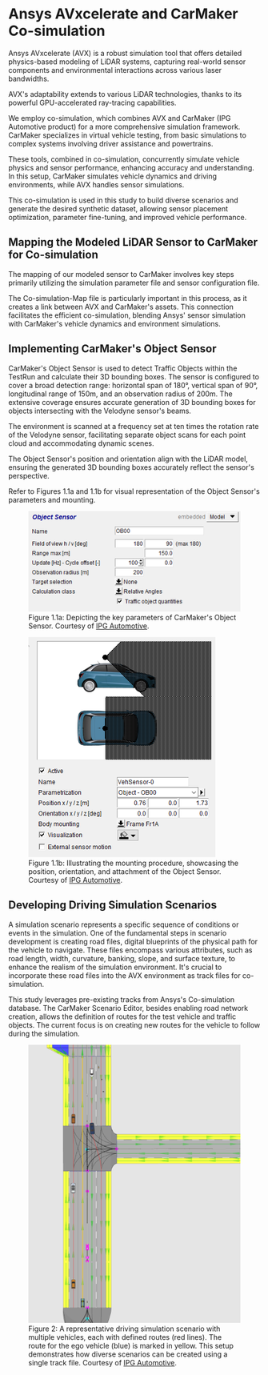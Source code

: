 # Ansys AVxcelerate and CarMaker Co-simulation

Ansys AVxcelerate (AVX) is a robust simulation tool that offers detailed physics-based modeling of LiDAR systems, capturing real-world sensor components and environmental interactions across various laser bandwidths.

AVX's adaptability extends to various LiDAR technologies, thanks to its powerful GPU-accelerated ray-tracing capabilities.

We employ co-simulation, which combines AVX and CarMaker (IPG Automotive product) for a more comprehensive simulation framework. CarMaker specializes in virtual vehicle testing, from basic simulations to complex systems involving driver assistance and powertrains.

These tools, combined in co-simulation, concurrently simulate vehicle physics and sensor performance, enhancing accuracy and understanding. In this setup, CarMaker simulates vehicle dynamics and driving environments, while AVX handles sensor simulations.

This co-simulation is used in this study to build diverse scenarios and generate the desired synthetic dataset, allowing sensor placement optimization, parameter fine-tuning, and improved vehicle performance.

## Mapping the Modeled LiDAR Sensor to CarMaker for Co-simulation

The mapping of our modeled sensor to CarMaker involves key steps primarily utilizing the simulation parameter file and sensor configuration file.

The Co-simulation-Map file is particularly important in this process, as it creates a link between AVX and CarMaker's assets. This connection facilitates the efficient co-simulation, blending Ansys' sensor simulation with CarMaker's vehicle dynamics and environment simulations.

## Implementing CarMaker's Object Sensor

CarMaker's Object Sensor is used to detect Traffic Objects within the TestRun and calculate their 3D bounding boxes. The sensor is configured to cover a broad detection range: horizontal span of 180°, vertical span of 90°, longitudinal range of 150m, and an observation radius of 200m. The extensive coverage ensures accurate generation of 3D bounding boxes for objects intersecting with the Velodyne sensor's beams.

The environment is scanned at a frequency set at ten times the rotation rate of the Velodyne sensor, facilitating separate object scans for each point cloud and accommodating dynamic scenes.

The Object Sensor's position and orientation align with the LiDAR model, ensuring the generated 3D bounding boxes accurately reflect the sensor's perspective.

Refer to Figures 1.1a and 1.1b for visual representation of the Object Sensor's parameters and mounting.

<!-- ![Object Sensor Parameters](./figs/obj_sensor_param.png)
*Figure 1.1a: Depicting the key parameters of CarMaker's Object Sensor. Courtesy of [IPG Automotive](https://ipg-automotive.com/en/products-solutions/software/carmaker/).*

![Sensor Mounting](./figs/obj_sensor_mounting.png)
*Figure 1.1b: Illustrating the mounting procedure, showcasing the position, orientation, and attachment of the Object Sensor. Courtesy of [IPG Automotive](https://ipg-automotive.com/en/products-solutions/software/carmaker/).*  -->

<figure>
  <img src="./figs/obj_sensor_param.png" alt="Object Sensor Parameters">
  <figcaption>Figure 1.1a: Depicting the key parameters of CarMaker's Object Sensor. Courtesy of <a href="https://ipg-automotive.com/en/products-solutions/software/carmaker/">IPG Automotive</a>.</figcaption>
</figure>

<figure>
  <img src="./figs/obj_sensor_mounting.png" alt="Sensor Mounting">
  <figcaption>Figure 1.1b: Illustrating the mounting procedure, showcasing the position, orientation, and attachment of the Object Sensor. Courtesy of <a href="https://ipg-automotive.com/en/products-solutions/software/carmaker/">IPG Automotive</a>.</figcaption>
</figure>


## Developing Driving Simulation Scenarios

A simulation scenario represents a specific sequence of conditions or events in the simulation. One of the fundamental steps in scenario development is creating road files, digital blueprints of the physical path for the vehicle to navigate. These files encompass various attributes, such as road length, width, curvature, banking, slope, and surface texture, to enhance the realism of the simulation environment. It's crucial to incorporate these road files into the AVX environment as track files for co-simulation.

This study leverages pre-existing tracks from Ansys's Co-simulation database. The CarMaker Scenario Editor, besides enabling road network creation, allows the definition of routes for the test vehicle and traffic objects. The current focus is on creating new routes for the vehicle to follow during the simulation.

<figure>
  <img src="./figs/route.png" alt="Driving Simulation Scenario">
  <figcaption>Figure 2: A representative driving simulation scenario with multiple vehicles, each with defined routes (red lines). The route for the ego vehicle (blue) is marked in yellow. This setup demonstrates how diverse scenarios can be created using a single track file. Courtesy of <a href="https://ipg-automotive.com/en/products-solutions/software/carmaker/">IPG Automotive</a>.</figcaption>
</figure>
